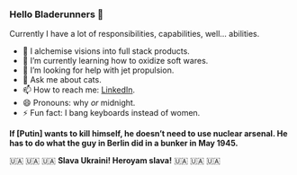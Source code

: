 ### Hello Bladerunners 👋

Currently I have a lot of responsibilities, capabilities, well... abilities.

- 🔭 I alchemise visions into full stack products.
- 🌱 I’m currently learning how to oxidize soft wares.
- 🤔 I’m looking for help with jet propulsion.
- 💬 Ask me about cats.
- 📫 How to reach me: [LinkedIn](https://www.linkedin.com/in/whymidnight).
- 😄 Pronouns: why _or_ midnight.
- ⚡ Fun fact: I bang keyboards instead of women.

**If [Putin] wants to kill himself, he doesn’t need to use nuclear arsenal. He has to do what the guy in Berlin did in a bunker in May 1945.**

 🇺🇦 🇺🇦 🇺🇦 **Slava Ukraini! Heroyam slava!** 🇺🇦 🇺🇦 🇺🇦
